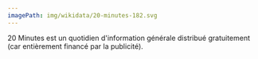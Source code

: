 ```yaml
---
imagePath: img/wikidata/20-minutes-182.svg
---
```


20 Minutes est un quotidien d'information générale distribué gratuitement (car entièrement financé par la publicité).

